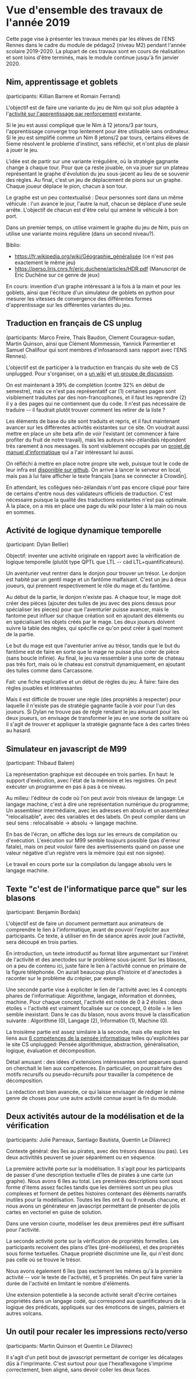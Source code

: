 # Vue d'ensemble des travaux de l'année 2019

Cette page vise à présenter les travaux menés par les élèves de l'ENS Rennes
dans le cadre du module de pédago2 (niveau M2) pendant l'année scolaire
2019-2020. La plupart de ces travaux sont en cours de réalisation et sont loins
d'être terminés, mais le module continue jusqu'à fin janvier 2020.

## Nim, apprentissage et goblets

(participants: Killian Barrere et Romain Ferrand)

L'objectif est de faire une variante du jeu de Nim qui soit plus adaptée à
l'[activité sur l'apprentissage par
renforcement](https://projet.liris.cnrs.fr/lirismed/index.php?id=la-machine-qui-apprend-a-jouer-toute-seule)
existante.
  
Si le jeu est aussi compliqué que le Nim à 12 jetons/3 par tours,
l'apprentissage converge trop lentement pour être utilisable sans ordinateur. Si
le jeu est simplifié comme un Nim 8 jetons/2 par tours, certains élèves de 5ieme
résolvent le probleme d'instinct, sans réfléchir, et n'ont plus de plaisir à
jouer le jeu.
  
L'idée est de partir sur une variante irrégulière, où la stratégie gagnante
change à chaque tour. Pour que ça reste jouable, on va jouer sur un plateau
représentant le graphe d'évolution du jeu sous-jacent au lieu de se souvenir des
règles. Au final, c'est un jeu de déplacement de pions sur un graphe. Chaque
joueur déplace le pion, chacun à son tour.

Le graphe est un peu contextualisé : Deux personnes sont dans un même véhicule :
l'un avance le jour, l'autre la nuit, chacun se déplace d'une seule arrête.
L'objectif de chacun est d'être celui qui amène le véhicule à bon port.

Dans un premier temps, on utilise vraiment le graphe du jeu de Nim, puis on
utilise une variante moins régulière (dans un second niveau?).

Biblio:
 - https://fr.wikipedia.org/wiki/Géographie_généralisée (ce n'est pas exactement le même jeu)
 - https://perso.liris.cnrs.fr/eric.duchene/articles/HDR.pdf (Manuscript de Eric Duchêne sur ce genre de jeux)
 
En cours: invention d'un graphe intéressant à la fois à la main et pour les
goblets, ainsi que l'écriture d'un simulateur de goblets en python pour mesurer
les vitesses de convergence des différentes formes d'apprentissage sur les
différentes variantes du jeu.


## Traduction en français de CS unplug

(participants: Marco Freire, Thais Baudon, Clement Courageux-sudan, Martin
 Quinson, ainsi que Clément Mommessin, Yannick Parmentier et Samuel Chalifour
 qui sont membres d'infosansordi sans rapport avec l'ENS Rennes).
 
L'objectif est de participer à la traduction en français du site web de CS
unplugged. Pour s'organiser, on a [un wiki](https://translate-csunplugged.frama.wiki/start) 
et [un groupe de discussion](https://framateam.org/signup_user_complete/?id=s5fwenbchirmpf5iwdop19z3pr).

On est maintenant à 39% de complétion (contre 32% en début de semestre), mais ce
n'est pas représentatif car (1) certaines pages sont visiblement traduites par
des non-francophones, et il faut les reprendre (2) il y a des pages qui ne
contiennent que du code. Il n'est pas nécessaire de traduire -- il faudrait
plutôt trouver comment les retirer de la liste ? 

Les éléments de base du site sont traduits et repris, et il faut maintenant
avancer sur les différentes activités existantes sur ce site. On voudrait aussi
mettre en place un site beta afin de voir l'existant (et commencer à faire
profiter du fruit de notre travail), mais les auteurs néo-zélandais répondent
très rarement à nos messages. Ils sont visiblement occupés par un [projet de
manuel d'informatique](https://csfieldguide.org.nz/en/) qui a l'air intéressant
lui aussi. 

On réfléchi à mettre en place notre propre site web, puisque tout le code de
leur infra est [disponible sur github](https://github.com/uccser/cs-unplugged/).
On arrive à lancer le serveur en local, mais pas à lui faire afficher le texte
français [sans se connecter à Crowdin].
    
En attendant, les collègues néo-zélandais n'ont pas encore cliqué pour faire de
certains d'entre nous des validateurs officiels de traduction. C'est nécessaire
puisque la qualité des traductions existantes n'est pas optimale. À la place, on
a mis en place une page du wiki pour lister à la main où nous en sommes.
    
## Activité de logique dynamique temporelle

(participant: Dylan Bellier)

Objectif: inventer une activité originale en rapport avec la vérification de
logique temporelle (plutôt type QPTL que LTL -- càd LTL+quantificateurs).

Un aventurier veut rentrer dans le donjon pour trouver un trésor. Le donjon est
habité par un gentil mage et un fantôme malfaisant. C'est un jeu à deux joueurs,
qui prennent respectivement le rôle du mage et du fantôme.

Au début de la partie, le donjon n'existe pas. A chaque tour, le mage doit créer
des pièces (ajouter des tuiles de jeu avec des pions dessus pour spécialiser les
pieces) pour que l'aventurier puisse avancer, mais le fantome peut influer sur
chaque création soit en ajoutant des éléments ou en spécialisant les objets
créés par le mage. Les deux joueurs doivent suivre la table des règles, qui
spécifie ce qu'on peut créer à quel moment de la partie.

Le but du mage est que l'aventurier arrive au trésor, tandis que le but du
fantôme est de faire en sorte que le mage ne puisse plus créer de pièce (sans
boucle infinie). Au final, le jeu va ressembler à une sorte de chateau pas très
fort, mais où le chateau est construit dynamiquement, en ajoutant des tuiles
comme dans Carcassone.

Fait: une fiche explicative et un début de règles du jeu.
À faire: faire des règles jouables et intéressantes

Mais il est difficile de trouver une règle (des propriétés à respecter) pour
laquelle il n'existe pas de stratégie gagnante facile à voir pour l'un des
joueurs. Si Dylan ne trouve pas de règle rendant le jeu amusant pour les deux
joueurs, on envisage de transformer le jeu en une sorte de solitaire où il
s'agit de trouver et appliquer la stratégie gagnante face à des cartes tirées au
hasard.

## Simulateur en javascript de M99

(participant: Thibaud Balem)

La représentation graphique est découpée en trois parties. En haut: le support
d'exécution, avec l'état de la mémoire et les registres. On peut exécuter un
programme en pas à pas à ce niveau. 

Au milieu: l'éditeur de code où l'on peut avoir trois niveaux de langage: Le
langage machine, c'est à dire une représentation numérique du programme; Un
assembleur intermédiaire, avec les adresses en absolu et un assembleur
"relocalisable", avec des variables et des labels. On peut compiler dans un seul
sens : relocalisable -> absolu -> langage machine.

En bas de l'écran, on affiche des logs sur les erreurs de compilation ou
d'exécution. L'exécution sur M99 semble toujours possible (pas d'erreur fatale),
mais on peut vouloir faire des avertissements quand on passe une valeur négative
d'un registre vers la mémoire (qui est non signée).

Le travail en cours porte sur la compilation du langage absolu vers le langage machine.
  
## Texte "c'est de l'informatique parce que" sur les blasons

(participant: Benjamin Bordais)

L'objectif est de faire un document permettant aux animateurs de comprendre le
lien à l'informatique, avant de pouvoir l'expliciter aux participants. Ce texte,
à utiliser en fin de séance après avoir joué l'activité, sera découpé en trois
parties.

En introduction, un texte introductif au format libre argumentant sur l'intéret
de l'activité et des anectodes sur le problème sous-jacent. Sur les blasons, on
a peu de contenu ici, juste faire le lien à l'activité connue en primaire de la
figure téléphonée. On aurait beaucoup plus d'histoire et d'anectodes à raconter
sur le problème du crépier, par exemple.

Une seconde partie vise à expliciter le lien de l'activité avec les 4 concepts
phares de l'informatique: Algorithme, langage, information et données, machine.
Pour chaque concept, l'activité est notée de 0 à 2 étoiles : deux étoiles =
l'activité est vraiment focalisée sur ce concept, 0 étoile = le lien semble
inexistant. Dans le cas du blason, nous avons trouvé la classification
suivante : Algorithme (0), Langage (2), Information (1), Machine (0).

La troisième partie est assez similaire à la seconde, mais elle explore les
liens aux [6 compétences de la pensée informatique](https://csunplugged.org/en/computational-thinking/) 
telles qu'explicitées par le site CS unplugged: Pensée algorithmique, abstraction,
généralisation, logique, évaluation et décomposition.

Détail amusant : des idées d'extensions intéressantes sont apparues quand on
cherchait le lien aux compétences. En particulier, on pourrait faire des motifs
recursifs ou pseudo-récursifs pour travailler la compétence de décomposition.

La rédaction est bien avancée, ce qui laisse envisager de rédiger le même genre
de choses pour une autre activité connue avant la fin du module.

## Deux activités autour de la modélisation et de la vérification

(participants: Julie Parreaux, Santiago Bautista, Quentin Le Dilavrec)

Contexte général: des îles au pirates, avec des trésors dessus (ou pas). Les
deux activitités peuvent se jouer séparément ou en séquence.

La première activité porte sur la modélisation. Il s'agit pour les participants
de passer d'une description textuelle d'îles de pirates à une carte (un graphe).
Nous avons 6 îles au total. Les premières descriptions sont sous forme d'items
assez faciles tandis que les dernières sont un peu plus complexes et forment de
petites histoires contenant des éléments narratifs inutiles pour la
modélisation. Toutes les îles ont 8 ou 9 noeuds chacune, et nous avons un
générateur en javascript permettant de présenter de jolis cartes en vectoriel en
guise de solution.

Dans une version courte, modéliser les deux premières peut être suffisant pour
l'activité.


La seconde activité porte sur la vérification de propriétés formelles. Les
participants recoivent des plans d'îles (pré-modélisées), et des propriétés sous
forme textuelles. Chaque propriété discrimine une île, qui n'est donc pas celle
où se trouve le trésor. 

Nous avons également 6 îles (pas exctement les mêmes qu'à la première activité
-- voir le texte de l'activité), et 5 propriétés. On peut faire varier la durée
de l'activité en limitant le nombre d'éléments.

Une extension potentielle à la seconde activité serait d'écrire certaines
propriétés dans un langage codé, qui correspond aux quantificateurs de la
logique des prédicats, appliqués sur des émoticons de singes, palmiers et autres
volcans.
 
## Un outil pour recaler les impressions recto/verso

(participants: Martin Quinson et Quentin Le Dilavrec)

Il s'agit d'un petit bout de javascript permettant de corriger les décalages dûs
à l'imprimante. C'est surtout pour que l'hexaflexagone s'imprime correctement,
bien aligné, sans devoir coller les deux faces.
